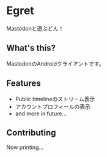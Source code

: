# Egret
Mastodonと遊ぶどん！

## What's this?
MastodonのAndroidクライアントです。

## Features
- Public timelineのストリーム表示
- アカウントプロフィールの表示
- and more in future...

## Contributing
Now printing...
